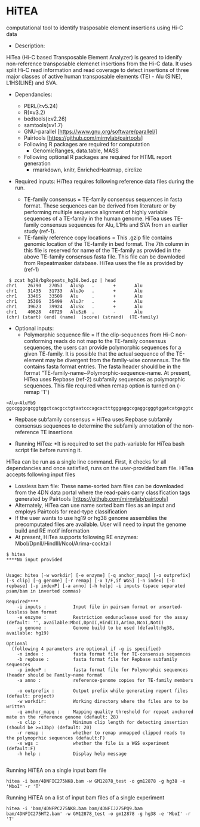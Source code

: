 # HiTEA
computational tool to identify trasposable element insertions using Hi-C data


- Description:

HiTea (Hi-C based Transposable Element Analyzer) is geared to idenify non-reference transposable elemenet insertions from the Hi-C data. It uses split Hi-C read information and read coverage to detect insertions of three major classes of active human transposable elements (TE) - Alu (SINE), L1HS(LINE) and SVA.


- Dependancies:
  - PERL(≥v5.24)
  - R(≥v3.2)
  - bedtools(≥v2.26)
  - samtools(≥v1.7)
  - GNU-parallel [https://www.gnu.org/software/parallel/]
  - Pairtools [https://github.com/mirnylab/pairtools]
  - Following R packages are required for computation
    - GenomicRanges, data.table, MASS
  - Following optional R packages are required for HTML report generation
    - rmarkdown, knitr, EnrichedHeatmap, circlize
 
 - Required inputs:
 HiTtea requires following reference data files during the run.  
   - TE-family consensus                = TE-family consensus sequences in fasta format. These sequences can be derived from literature or by performing multiple sequence alignment of highly variable sequences of a TE-family in the human genome. HiTea uses TE-family consensus sequences for Alu, L1Hs and SVA from an earlier study (ref-1).  
   - TE-family reference copy locations = This .gzip file contains genomic location of the TE-family in bed format. The 7th column in this file is reserved for name of the TE-family as provided in the above TE-family consensus fasta file. This file can be downloded from Repeatmasker database. HiTea uses the file as provided by (ref-1) 
  
```
 $ zcat hg38/bgRepeats_hg38.bed.gz | head
chr1    26790   27053   AluSp   .       +       Alu
chr1    31435   31733   AluJo   .       +       Alu
chr1    33465   33509   Alu     .       +       Alu
chr1    35366   35499   AluJr   .       +       Alu
chr1    39623   39924   AluSx   .       +       Alu
chr1    40628   40729   AluSz6  .       -       Alu
(chr) (start) (end) (name)  (score) (strand)  (TE-family)
```
- Optional inputs:   
   - Polymorphic sequence file        = If the clip-sequences from Hi-C non-conforming reads do not map to the TE-family consensus sequences, the users can provide polymorphic sequences for a given TE-family. It is possible that the actual sequence of the TE-element may be divergent from the family-wise consensus. The file contains fasta format entries. The fasta header should be in the format "TE-family-name~Polymorphic-sequence-name. At present, HiTea uses Repbase (ref-2) subfamily sequences as polymorphic sequences. This file required when remap option is turned on (-remap 'T')
```
>Alu~AluYb9
ggccgggcgcggtggctcacgcctgtaatcccagcactttgggaggccgaggcgggtggatcatgaggtc

```
   - Repbase subfamily consensus      = HiTea uses Repbase subfamily consensus sequences to determine the subfamily annotation of the non-reference TE insertions
 
 
 
- Running HiTea:
  *It is required to set the path-variable for HiTea bash script file before running it.
  
 HiTea can be run as a single line command. First, it checks for all dependancies and once satisfied, runs on the user-provided bam file. HiTea accepts following input files
  - Lossless bam file: These name-sorted bam files can be downloaded from the 4DN data portal where the read-pairs carry classification tags generated by Pairtools [https://github.com/mirnylab/pairtools]
  - Alternately, HiTea can use name sorted bam files as an input and employs Pairtools for read-type classification
  - If the user wants to use hg19 or hg38 genome assemblies the precomputated files are available. User will need to input the genome build and RE motif information
  - At present, HiTea supports following RE enzymes: MboI/DpnII/HindIII/NcoI/Arima-cocktail
  
```
$ hitea
****No input provided


Usage: hitea [-w workdir] [-e enzyme] [-q anchor_mapq] [-o outprefix] [-s clip] [-g genome] [-r remap] [-x T/F,if WGS] [-n index] [-b repbase] [-p indexP] [-a anno] [-h help] -i inputs (space separated psam/bam in inverted commas)

Required****
    -i inputs :          Input file in pairsam format or unsorted-lossless bam format
    -e enzyme :          Restriction endunuclease used for the assay (default: '', available:MboI,DpnII,HindIII,Arima,NcoI,NotI)
    -g genome :          Genome build to be used (default:hg38, available: hg19)

Optional
  (following 4 parameters are optional if -g is specified)
    -n index :           fasta format file for TE-consensus sequences
    -b repbase :         fasta format file for Repbase subfamily sequences
    -p indexP :          fasta format file for Polymorphic sequences (header should be Family~name format
    -a anno :            reference-genome copies for TE-family members

    -o outprefix :       Output prefix while generating report files (default: project)
    -w workdir:          Working directory where the files are to be written
    -q anchor_mapq :     Mapping quality threshold for repeat anchored mate on the reference genome (default: 28)
    -s clip :            Minimum clip length for detecting insertion (should be >=13bp) (default: 20)
    -r remap :           whether to remap unmapped clipped reads to the polymoprhic sequences (default:F)
    -x wgs :             whether the file is a WGS experiment (default:F)
    -h help :            Display help message


```
  
Running HiTEA on a single input bam file
```
hitea -i bam/4DNFIC275NK8.bam -w GM12878_test -o gm12878 -g hg38 -e 'MboI' -r 'T'
```

Running HiTEA on a list of input bam files of a single experiment
```
hitea -i 'bam/4DNFPC275NK8.bam bam/4DNFIJ275PQ9.bam bam/4DNFIC275HT2.bam' -w GM12878_test -o gm12878 -g hg38 -e 'MboI' -r 'T'
```
  
